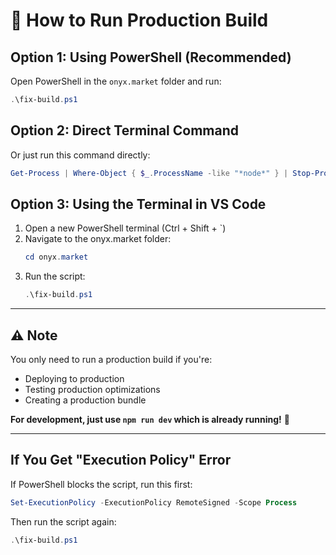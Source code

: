# 🔨 How to Run Production Build

## Option 1: Using PowerShell (Recommended)

Open PowerShell in the `onyx.market` folder and run:

```powershell
.\fix-build.ps1
```

## Option 2: Direct Terminal Command

Or just run this command directly:

```powershell
Get-Process | Where-Object { $_.ProcessName -like "*node*" } | Stop-Process -Force; if (Test-Path .next) { Remove-Item -Recurse -Force .next }; npm run build
```

## Option 3: Using the Terminal in VS Code

1. Open a new PowerShell terminal (Ctrl + Shift + `)
2. Navigate to the onyx.market folder:
   ```powershell
   cd onyx.market
   ```
3. Run the script:
   ```powershell
   .\fix-build.ps1
   ```

---

## ⚠️ Note

You only need to run a production build if you're:
- Deploying to production
- Testing production optimizations
- Creating a production bundle

**For development, just use `npm run dev` which is already running!** 🚀

---

## If You Get "Execution Policy" Error

If PowerShell blocks the script, run this first:

```powershell
Set-ExecutionPolicy -ExecutionPolicy RemoteSigned -Scope Process
```

Then run the script again:

```powershell
.\fix-build.ps1
```

